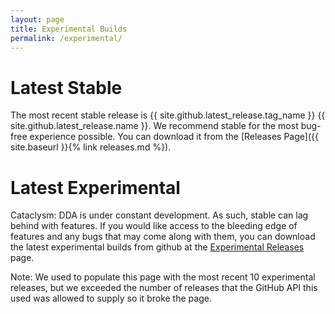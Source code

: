 ```yaml
---
layout: page
title: Experimental Builds
permalink: /experimental/
---
```


# Latest Stable
The most recent stable release is {{ site.github.latest_release.tag_name }} {{ site.github.latest_release.name }}.  We recommend stable for the most bug-free experience possible.  You can download it from the [Releases Page]({{ site.baseurl }}{% link releases.md %}).

# Latest Experimental
Cataclysm: DDA is under constant development. As such, stable can lag behind with features. If you would like access to the bleeding edge of features and any bugs that may come along with them, you can download the latest experimental builds from github at the [Experimental Releases](https://github.com/CleverRaven/Cataclysm-DDA/releases?q=prerelease%3Atrue&expanded=true) page.

Note: We used to populate this page with the most recent 10 experimental releases, but we exceeded the number of releases that the GitHub API this used was allowed to supply so it broke the page.
